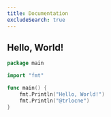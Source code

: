 ```yaml
---
title: Documentation
excludeSearch: true
---
```


## Hello, World!

```go {filename="main.go"}
package main

import "fmt"

func main() {
    fmt.Println("Hello, World!")
    fmt.Println("@trlocne")
}
```
